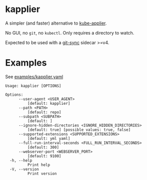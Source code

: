 # kapplier

A simpler (and faster) alternative to [kube-applier](https://github.com/box/kube-applier).

No GUI, no `git`, no `kubectl`. Only requires a directory to watch.

Expected to be used with a [git-sync](https://github.com/kubernetes/git-sync) sidecar >=v4.

# Examples

See [examples/kapplier.yaml](./examples/kapplier.yaml)

```
Usage: kapplier [OPTIONS]

Options:
      --user-agent <USER_AGENT>
          [default: kapplier]
      --path <PATH>
          [default: repo]
      --subpath <SUBPATH>
          [default: ]
      --ignore-hidden-directories <IGNORE_HIDDEN_DIRECTORIES>
          [default: true] [possible values: true, false]
      --supported-extensions <SUPPORTED_EXTENSIONS>
          [default: yml yaml]
      --full-run-interval-seconds <FULL_RUN_INTERVAL_SECONDS>
          [default: 300]
      --webserver-port <WEBSERVER_PORT>
          [default: 9100]
  -h, --help
          Print help
  -V, --version
          Print version
```
